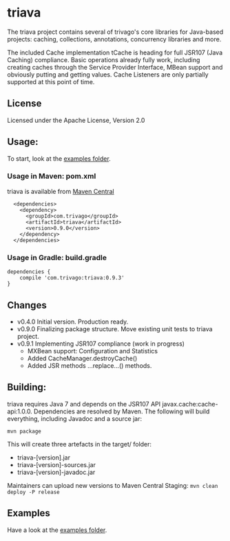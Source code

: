 # triava

The triava project contains several of trivago's core libraries for Java-based projects: caching, collections, annotations, concurrency libraries and more.

The included Cache implementation tCache is heading for full JSR107 (Java Caching) compliance. Basic operations already fully work, including creating caches through the Service Provider Interface, MBean support and obviously putting and getting values. Cache Listeners are only partially supported at this point of time. 

## License
Licensed under the Apache License, Version 2.0

## Usage:
To start, look at the [examples folder](./src/examples/java/com/trivago/examples).

### Usage in Maven: pom.xml
triava is available from [Maven Central](http://search.maven.org/#search|ga|1|a%3A%22triava%22)

```
  <dependencies>
    <dependency>
      <groupId>com.trivago</groupId>
      <artifactId>triava</artifactId>
      <version>0.9.0</version>
    </dependency>
  </dependencies>
```


### Usage in Gradle: build.gradle
```
dependencies {
	compile 'com.trivago:triava:0.9.3'
}
```

## Changes ##
- v0.4.0 Initial version. Production ready.
- v0.9.0 Finalizing package structure. Move existing unit tests to triava project.
- v0.9.1 Implementing JSR107 compliance (work in progress)
    - MXBean support: Configuration and Statistics
    - Added CacheManager.destroyCache()
    - Added JSR methods ...replace...() methods.


## Building:
triava requires Java 7 and depends on the JSR107 API javax.cache:cache-api:1.0.0. Dependencies are resolved by Maven. The following will build everything, including Javadoc and a source jar:

`mvn package`

This will create three artefacts in the target/ folder:

- triava-[version].jar
- triava-[version]-sources.jar
- triava-[version]-javadoc.jar

Maintainers can upload new versions to Maven Central Staging:
`mvn clean deploy -P release` 


## Examples
Have a look at the [examples folder](./src/examples/java/com/trivago/examples).
